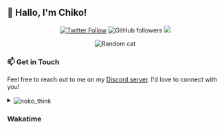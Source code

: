 ## 👋 Hallo, I'm Chiko!

<div align="center">

[![Twitter Follow](https://img.shields.io/twitter/follow/chikoxq?label=Follow)](https://twitter.com/intent/follow?screen_name=chikoxq)
![GitHub followers](https://img.shields.io/github/followers/chikof?label=Follow&style=social)
![](https://komarev.com/ghpvc/?username=chikof&color=blue)

</div>

<a href="https://cataas.com">
<img src="https://cataas.com/cat?type=square" align="right" width="300"alt="Random cat">
</a>

<div><picture><img src="https://raw.githubusercontent.com/carbon-language/carbon-lang/refs/heads/trunk/docs/images/bumper.png" alt=""></picture></div>

### 📫 Get in Touch
Feel free to reach out to me on my [Discord server](https://discord.gg/sejc7TnX6N). I'd love to connect with you!

<details>
<summary>
<img src="https://cdn3.emoji.gg/emojis/64203-noko-think.png" width="35px" height="35px" alt="noko_think" align="center">

### Wakatime
</summary>

<!--START_SECTION:waka-->
![Code Time](http://img.shields.io/badge/Code%20Time-2%2C436%20hrs%2049%20mins-blue)

![Profile Views](http://img.shields.io/badge/Profile%20Views-0-blue)

![Lines of code](https://img.shields.io/badge/From%20Hello%20World%20I%27ve%20Written-9.8%20million%20lines%20of%20code-blue)

**🐱 My GitHub Data** 

> 📦 106.3 kB Used in GitHub's Storage 
 > 
> 🏆 453 Contributions in the Year 2025
 > 
> 💼 Opted to Hire
 > 
> 📜 42 Public Repositories 
 > 
> 🔑 33 Private Repositories 
 > 
**I'm a Night 🦉** 

```text
🌞 Morning                929 commits         █░░░░░░░░░░░░░░░░░░░░░░░░   04.78 % 
🌆 Daytime                6027 commits        ████████░░░░░░░░░░░░░░░░░   31.03 % 
🌃 Evening                9370 commits        ████████████░░░░░░░░░░░░░   48.24 % 
🌙 Night                  3096 commits        ████░░░░░░░░░░░░░░░░░░░░░   15.94 % 
```
📅 **I'm Most Productive on Sunday** 

```text
Monday                   2274 commits        ███░░░░░░░░░░░░░░░░░░░░░░   11.71 % 
Tuesday                  1334 commits        ██░░░░░░░░░░░░░░░░░░░░░░░   06.87 % 
Wednesday                2604 commits        ███░░░░░░░░░░░░░░░░░░░░░░   13.41 % 
Thursday                 2915 commits        ████░░░░░░░░░░░░░░░░░░░░░   15.01 % 
Friday                   3569 commits        █████░░░░░░░░░░░░░░░░░░░░   18.38 % 
Saturday                 2427 commits        ███░░░░░░░░░░░░░░░░░░░░░░   12.50 % 
Sunday                   4299 commits        ██████░░░░░░░░░░░░░░░░░░░   22.13 % 
```


📊 **This Week I Spent My Time On** 

```text
🕑︎ Time Zone: Europe/London

💬 Programming Languages: 
Nix                      36 mins             █████████████████░░░░░░░░   67.63 % 
Nushell                  4 mins              ██░░░░░░░░░░░░░░░░░░░░░░░   08.93 % 
YAML                     3 mins              ██░░░░░░░░░░░░░░░░░░░░░░░   06.95 % 
sshconfig                3 mins              █░░░░░░░░░░░░░░░░░░░░░░░░   05.58 % 
gitignore                2 mins              █░░░░░░░░░░░░░░░░░░░░░░░░   04.39 % 

🔥 Editors: 
Neovim                   54 mins             █████████████████████████   100.00 % 

💻 Operating System: 
Linux                    54 mins             █████████████████████████   100.00 % 
```

**I Mostly Code in TypeScript** 

```text
TypeScript               32 repos            ██████████░░░░░░░░░░░░░░░   41.56 % 
Rust                     28 repos            █████████░░░░░░░░░░░░░░░░   36.36 % 
Nix                      6 repos             ██░░░░░░░░░░░░░░░░░░░░░░░   07.79 % 
Lua                      3 repos             █░░░░░░░░░░░░░░░░░░░░░░░░   03.90 % 
Svelte                   1 repo              ░░░░░░░░░░░░░░░░░░░░░░░░░   01.30 % 
```




 Last Updated on 18/10/2025 00:17:29 UTC
<!--END_SECTION:waka-->

</details>

<!--
<p align="center">
     <a href="https://discord.gg/HhybNhchcC"><img src="https://invidget.switchblade.xyz/sejc7TnX6N" align="center" ><a>
</p> 
-->
